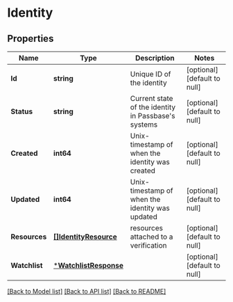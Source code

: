 # Identity

## Properties
Name | Type | Description | Notes
------------ | ------------- | ------------- | -------------
**Id** | **string** | Unique ID of the identity | [optional] [default to null]
**Status** | **string** | Current state of the identity in Passbase&#x27;s systems | [optional] [default to null]
**Created** | **int64** | Unix-timestamp of when the identity was created | [optional] [default to null]
**Updated** | **int64** | Unix-timestamp of when the identity was updated | [optional] [default to null]
**Resources** | [**[]IdentityResource**](IdentityResource.md) | resources attached to a verification | [optional] [default to null]
**Watchlist** | [***WatchlistResponse**](WatchlistResponse.md) |  | [optional] [default to null]

[[Back to Model list]](../README.md#documentation-for-models) [[Back to API list]](../README.md#documentation-for-api-endpoints) [[Back to README]](../README.md)

